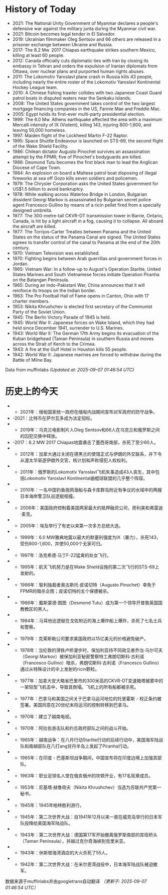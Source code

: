 # History of Today 

- 2021: The National Unity Government of Myanmar declares a people's defensive war against the military junta during the Myanmar civil war.
- 2021: Bitcoin becomes legal tender in El Salvador.
- 2019: Ukrainian filmmaker Oleg Sentsov and 66 others are released in a prisoner exchange between Ukraine and Russia.
- 2017: The 8.2 Mw  2017 Chiapas earthquake strikes southern Mexico, killing at least 60 people.
- 2012: Canada officially cuts diplomatic ties with Iran by closing its embassy in Tehran and orders the expulsion of Iranian diplomats from Ottawa, over nuclear plans and purported human rights abuses.
- 2011: The Lokomotiv Yaroslavl plane crash in Russia kills 43 people, including nearly the entire roster of the Lokomotiv Yaroslavl Kontinental Hockey League team.
- 2010: A Chinese fishing trawler collides with two Japanese Coast Guard patrol boats in disputed waters near the Senkaku Islands.
- 2008: The United States government takes control of the two largest mortgage financing companies in the US, Fannie Mae and Freddie Mac.
- 2005: Egypt holds its first-ever multi-party presidential election.
- 1999: The 6.0 Mw  Athens earthquake affected the area with a maximum Mercalli intensity of IX (Violent), killing 143, injuring 800-1,600, and leaving 50,000 homeless.
- 1997: Maiden flight of the Lockheed Martin F-22 Raptor.
- 1995: Space Shuttle Endeavour is launched on STS-69, the second flight of the Wake Shield Facility.
- 1986: Chilean dictator Augusto Pinochet survives an assassination attempt by the FPMR; five of Pinochet's bodyguards are killed.
- 1986: Desmond Tutu becomes the first black man to lead the Anglican Diocese of Cape Town.
- 1984: An explosion on board a Maltese patrol boat disposing of illegal fireworks at sea off Gozo kills seven soldiers and policemen.
- 1979: The Chrysler Corporation asks the United States government for US$1.5 billion to avoid bankruptcy.
- 1978: While walking across Waterloo Bridge in London, Bulgarian dissident Georgi Markov is assassinated by Bulgarian secret police agent Francesco Gullino by means of a ricin pellet fired from a specially designed umbrella.
- 1977: The 300-metre-tall CKVR-DT transmission tower in Barrie, Ontario, Canada, is hit by a light aircraft in a fog, causing it to collapse. All aboard the aircraft are killed.
- 1977: The Torrijos-Carter Treaties between Panama and the United States on the status of the Panama Canal are signed. The United States agrees to transfer control of the canal to Panama at the end of the 20th century.
- 1970: Vietnam Television was established.
- 1970: Fighting begins between Arab guerrillas and government forces in Jordan.
- 1965: Vietnam War: In a follow-up to August's Operation Starlite, United States Marines and South Vietnamese forces initiate Operation Piranha on the Batangan Peninsula.
- 1965: During an Indo-Pakistani War, China announces that it will reinforce its troops on the Indian border.
- 1963: The Pro Football Hall of Fame opens in Canton, Ohio with 17 charter members.
- 1953: Nikita Khrushchev is elected first secretary of the Communist Party of the Soviet Union.
- 1945: The Berlin Victory Parade of 1945 is held.
- 1945: World War II: Japanese forces on Wake Island, which they had held since December 1941, surrender to U.S. Marines.
- 1943: World War II: The German 17th Army begins its evacuation of the Kuban bridgehead (Taman Peninsula) in southern Russia and moves across the Strait of Kerch to the Crimea.
- 1943: A fire at the Gulf Hotel in Houston kills 55 people.
- 1942: World War II: Japanese marines are forced to withdraw during the Battle of Milne Bay.

Data from muffinlabs
*(Updated at: 2025-09-07 01:46:54 UTC)*

# 历史上的今天 

- -  2021年：缅甸国家统一政府在缅甸内战期间宣布对军政府的防守战争。
- -2021：比特币在萨尔瓦多成为法定招标。
- -  2019年：乌克兰电影制片人Oleg Sentsov和66人在乌克兰和俄罗斯之间的囚犯交换中释放。
- -2017：8.2 MW 2017 Chiapas地震袭击了墨西哥南部，杀死了至少60人。
- -  2012年：加拿大通过关闭在德黑兰的使馆正式与伊朗的外交联系，并下令从渥太华驱逐伊朗外交官，核计划和声称侵犯人权权利。
- -  2011年：俄罗斯的Lokomotiv Yaroslavl飞机失事造成43人丧生，其中包括Lokomotiv Yaroslavl Kontinental曲棍球联盟的几乎整个阵容。
- -  2010年：一名中国钓鱼拖网渔船与森卡库群岛附近有争议的水域中的两艘日本海岸警卫队巡逻艇相撞。
- -  2008年：美国政府控制着美国两家最大的抵押融资公司，房利美和弗雷迪·麦克。
- -  2005年：埃及举行了有史以来第一次多方总统大选。
- -  1999年：6.0 MW雅典地震以最大的默塞利强度为IX（暴力），杀死143，受伤800-1,600，并使50,000个无家可归。
- -  1997年：洛克希德·马丁F-22猛禽的处女飞行。
- -  1995年：航天飞机努力是在Wake Shield设施的第二次飞行的STS-69上发射的。
- -  1986年：智利独裁者奥古斯托·皮诺切特（Augusto Pinochet）幸免于FPMR的暗杀企图；皮诺切特的五个保镖被杀。
- -  1986年：戴斯蒙德·图图（Desmond Tutu）成为第一个领导开普敦英国国教教区的黑人。
- -  1984年：马耳他巡逻艇在戈佐附近的海上爆炸船上爆炸，杀死了七名士兵和警察。
- -  1979年：克莱斯勒公司要求美国政府以15亿美元的价格避免破产。
- -  1978年：当伦敦的滑铁卢桥漫步时，保加利亚持不同政见者乔治·马尔可夫（Georgi Markov）被保加利亚秘密警察特工弗朗切斯科·古利诺（Francesco Gullino）暗杀，弗朗切斯科·古利诺（Francesco Gullino）通过从特殊设计的伞上发射的ricin颗粒。
- -  1977年：加拿大安大略省巴里市的300米高的CKVR-DT变速箱塔被雾中的一架轻型飞机击中，导致其倒塌。飞机上的所有船都被杀死。
- -  1977年：巴拿马和美国之间关于巴拿马运河地位的托里霍斯 - 校正条约被签署。美国同意在20世纪末将运河的控制转移到巴拿马。
- -  1970年：建立了越南电视。
- -  1970年：阿拉伯游击队和约旦政府部队之间的战斗开始。
- -  1965年：越南战争：在八月行动Starlite行动的后续行动中，美国海军陆战队和南越部队在八打ang甘丹半岛上发起了Piranha行动。
- -  1965年：在印度 - 巴基斯坦战争期间，中国宣布将在印度边境上加强其部队。
- -  1963年：职业足球名人堂在俄亥俄州的坎顿开业，有17名宪章成员。
- -  1953年：尼基塔·赫鲁晓夫（Nikita Khrushchev）当选为苏联共产党第一秘书。
- -  1945年：1945年柏林胜利游行。
- -  1945年：第二次世界大战：自1941年12月以来一直在威克岛举行的日本军队投降给美国海军陆战队。
- -  1943年：第二次世界大战：德国第17军开始撤离俄罗斯南部的库班桥头（Taman Peninsula），并越过克尔奇海峡到克里米亚。
- -  1943年：休斯顿海湾酒店的大火杀死了55人。
- -  1942年：第二次世界大战：在米尔恩湾战役中，日本海军陆战队被迫撤军。

数据来源于muffinlabs并由googletrans自动翻译
*（更新于: 2025-09-07 01:46:54 UTC）*